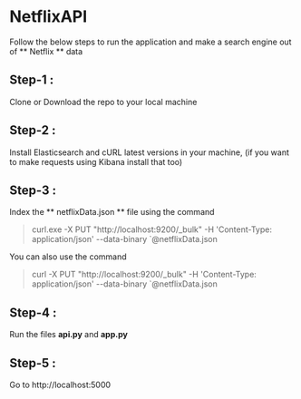 # NetflixAPI
Follow the below steps to run the application and make a search engine out of ** Netflix ** data
## Step-1 : 
Clone or Download the repo to your local machine
## Step-2 : 
Install Elasticsearch and cURL latest versions in your machine, (if you want to make requests using Kibana install that too)
## Step-3 : 
Index the ** netflixData.json ** file using the command
> curl.exe -X PUT "http://localhost:9200/_bulk" -H 'Content-Type: application/json' --data-binary `@netflixData.json

You can also use the command
> curl -X PUT "http://localhost:9200/_bulk" -H 'Content-Type: application/json' --data-binary `@netflixData.json
## Step-4 :
Run the files **api.py** and **app.py**
## Step-5 : 
Go to http://localhost:5000
